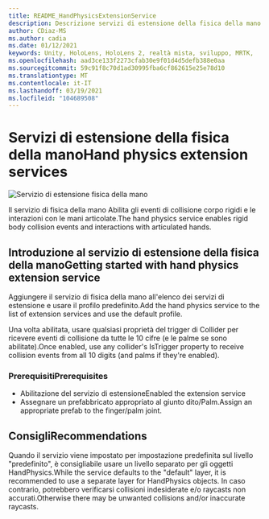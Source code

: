 ```yaml
---
title: README_HandPhysicsExtensionService
description: Descrizione servizi di estensione della fisica della mano.
author: CDiaz-MS
ms.author: cadia
ms.date: 01/12/2021
keywords: Unity, HoloLens, HoloLens 2, realtà mista, sviluppo, MRTK,
ms.openlocfilehash: aad3ce133f2273cfab30e9f01d4d5defb388e0aa
ms.sourcegitcommit: 59c91f8c70d1ad30995fba6cf862615e25e78d10
ms.translationtype: MT
ms.contentlocale: it-IT
ms.lasthandoff: 03/19/2021
ms.locfileid: "104689508"
---
```

# <a name="hand-physics-extension-services"></a><span data-ttu-id="40f6d-104">Servizi di estensione della fisica della mano</span><span class="sxs-lookup"><span data-stu-id="40f6d-104">Hand physics extension services</span></span>

![Servizio di estensione fisica della mano](../../images/hand-physics/MRTK_UX_HandPhysics_Main.jpg)

<span data-ttu-id="40f6d-106">Il servizio di fisica della mano Abilita gli eventi di collisione corpo rigidi e le interazioni con le mani articolate.</span><span class="sxs-lookup"><span data-stu-id="40f6d-106">The hand physics service enables rigid body collision events and interactions with articulated hands.</span></span>

## <a name="getting-started-with-hand-physics-extension-service"></a><span data-ttu-id="40f6d-107">Introduzione al servizio di estensione della fisica della mano</span><span class="sxs-lookup"><span data-stu-id="40f6d-107">Getting started with hand physics extension service</span></span>

<span data-ttu-id="40f6d-108">Aggiungere il servizio di fisica della mano all'elenco dei servizi di estensione e usare il profilo predefinito.</span><span class="sxs-lookup"><span data-stu-id="40f6d-108">Add the hand physics service to the list of extension services and use the default profile.</span></span>

<span data-ttu-id="40f6d-109">Una volta abilitata, usare qualsiasi proprietà del trigger di Collider per ricevere eventi di collisione da tutte le 10 cifre (e le palme se sono abilitate).</span><span class="sxs-lookup"><span data-stu-id="40f6d-109">Once enabled, use any collider's IsTrigger property to receive collision events from all 10 digits (and palms if they're enabled).</span></span>

### <a name="prerequisites"></a><span data-ttu-id="40f6d-110">Prerequisiti</span><span class="sxs-lookup"><span data-stu-id="40f6d-110">Prerequisites</span></span>

- <span data-ttu-id="40f6d-111">Abilitazione del servizio di estensione</span><span class="sxs-lookup"><span data-stu-id="40f6d-111">Enabled the extension service</span></span>
- <span data-ttu-id="40f6d-112">Assegnare un prefabbricato appropriato al giunto dito/Palm.</span><span class="sxs-lookup"><span data-stu-id="40f6d-112">Assign an appropriate prefab to the finger/palm joint.</span></span>

## <a name="recommendations"></a><span data-ttu-id="40f6d-113">Consigli</span><span class="sxs-lookup"><span data-stu-id="40f6d-113">Recommendations</span></span>

<span data-ttu-id="40f6d-114">Quando il servizio viene impostato per impostazione predefinita sul livello "predefinito", è consigliabile usare un livello separato per gli oggetti HandPhysics.</span><span class="sxs-lookup"><span data-stu-id="40f6d-114">While the service defaults to the "default" layer, it is recommended to use a separate layer for HandPhysics objects.</span></span> <span data-ttu-id="40f6d-115">In caso contrario, potrebbero verificarsi collisioni indesiderate e/o raycasts non accurati.</span><span class="sxs-lookup"><span data-stu-id="40f6d-115">Otherwise there may be unwanted collisions and/or inaccurate raycasts.</span></span>
